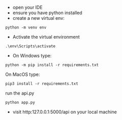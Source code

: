 - open your IDE
- ensure you have python installed 
- create a new virtual env:
```
python -m venv env

```

- Activate the virtual environment

```
.\env\Scripts\activate

```
- On Windows type:
 ```
python -m pip install -r requirements.txt
```
On MacOS type:
```
pip3 install -r requirements.txt
```
run the api.py

```
python app.py

```
- visit http:127.0.0.1:5000/api on your local machine 
